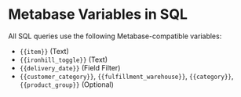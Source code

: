 # Metabase Variables in SQL

All SQL queries use the following Metabase-compatible variables:

- `{{item}}` (Text)
- `{{ironhill_toggle}}` (Text)
- `{{delivery_date}}` (Field Filter)
- `{{customer_category}}`, `{{fulfillment_warehouse}}`, `{{category}}`, `{{product_group}}` (Optional)
